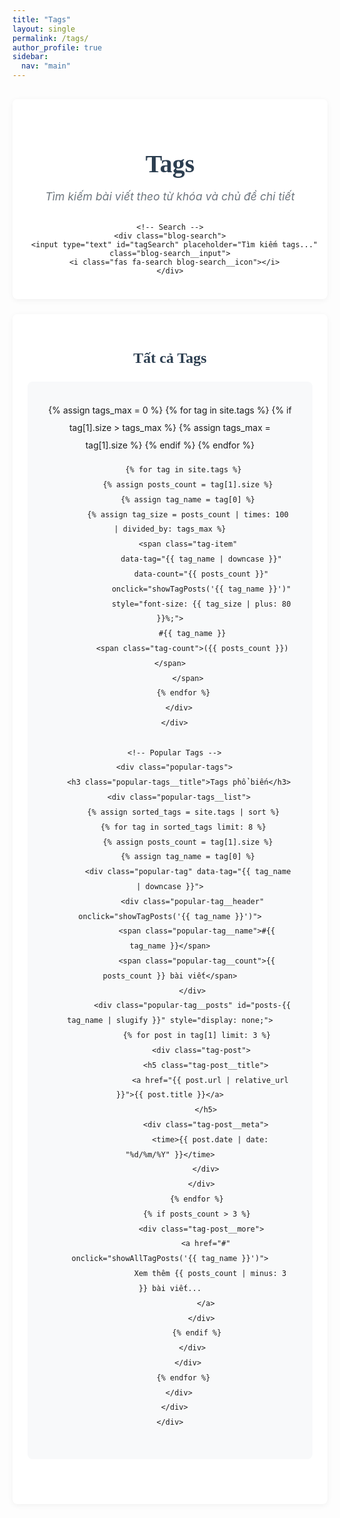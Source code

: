 ```yaml
---
title: "Tags"
layout: single
permalink: /tags/
author_profile: true
sidebar:
  nav: "main"
---
```


<div class="blog-tags">
  <!-- Header Section -->
  <div class="blog-header">
    <h1 class="blog-title">Tags</h1>
    <p class="blog-subtitle">Tìm kiếm bài viết theo từ khóa và chủ đề chi tiết</p>

    <!-- Search -->
    <div class="blog-search">
      <input type="text" id="tagSearch" placeholder="Tìm kiếm tags..." class="blog-search__input">
      <i class="fas fa-search blog-search__icon"></i>
    </div>
  </div>

  <!-- Tags Cloud -->
  <div class="blog-content">
    <div class="tags-section">
        <h2 class="tags-section__title">Tất cả Tags</h2>
        <div class="tags-cloud" id="tagsCloud">
          {% assign tags_max = 0 %}
          {% for tag in site.tags %}
            {% if tag[1].size > tags_max %}
              {% assign tags_max = tag[1].size %}
            {% endif %}
          {% endfor %}

          {% for tag in site.tags %}
            {% assign posts_count = tag[1].size %}
            {% assign tag_name = tag[0] %}
            {% assign tag_size = posts_count | times: 100 | divided_by: tags_max %}
            <span class="tag-item"
                  data-tag="{{ tag_name | downcase }}"
                  data-count="{{ posts_count }}"
                  onclick="showTagPosts('{{ tag_name }}')"
                  style="font-size: {{ tag_size | plus: 80 }}%;">
              #{{ tag_name }}
              <span class="tag-count">({{ posts_count }})</span>
            </span>
          {% endfor %}
        </div>
      </div>

      <!-- Popular Tags -->
      <div class="popular-tags">
        <h3 class="popular-tags__title">Tags phổ biến</h3>
        <div class="popular-tags__list">
          {% assign sorted_tags = site.tags | sort %}
          {% for tag in sorted_tags limit: 8 %}
            {% assign posts_count = tag[1].size %}
            {% assign tag_name = tag[0] %}
            <div class="popular-tag" data-tag="{{ tag_name | downcase }}">
              <div class="popular-tag__header" onclick="showTagPosts('{{ tag_name }}')">
                <span class="popular-tag__name">#{{ tag_name }}</span>
                <span class="popular-tag__count">{{ posts_count }} bài viết</span>
              </div>
              <div class="popular-tag__posts" id="posts-{{ tag_name | slugify }}" style="display: none;">
                {% for post in tag[1] limit: 3 %}
                  <div class="tag-post">
                    <h5 class="tag-post__title">
                      <a href="{{ post.url | relative_url }}">{{ post.title }}</a>
                    </h5>
                    <div class="tag-post__meta">
                      <time>{{ post.date | date: "%d/%m/%Y" }}</time>
                    </div>
                  </div>
                {% endfor %}
                {% if posts_count > 3 %}
                  <div class="tag-post__more">
                    <a href="#" onclick="showAllTagPosts('{{ tag_name }}')">
                      Xem thêm {{ posts_count | minus: 3 }} bài viết...
                    </a>
                  </div>
                {% endif %}
              </div>
            </div>
          {% endfor %}
        </div>
      </div>
    </div>
  </div>

  <!-- Tag Posts Display -->
  <div class="tag-posts-display" id="tagPostsDisplay" style="display: none;">
    <div class="tag-posts-header">
        <button class="btn btn--back" onclick="hideTagPosts()">
          <i class="fas fa-arrow-left"></i> Quay lại
        </button>
        <h2 class="tag-posts-title" id="tagPostsTitle"></h2>
      </div>
      <div class="tag-posts-grid" id="tagPostsGrid"></div>
    </div>
  </div>

<style>
.blog-tags {
  padding: 1rem 0;
  background: transparent;
  min-height: auto;
}

.blog-header {
  text-align: center;
  margin-bottom: 2rem;
  padding: 1.5rem 0;
  background: white;
  border-radius: 8px;
  margin-bottom: 1.5rem;
  box-shadow: 0 2px 10px rgba(0,0,0,0.05);
}

.blog-title {
  font-size: 2.5rem;
  font-weight: 600;
  color: #2c3e50;
  margin-bottom: 0.5rem;
  font-family: 'Crimson Text', serif;
}

.blog-subtitle {
  font-size: 1.1rem;
  color: #6c757d;
  margin-bottom: 2rem;
  font-style: italic;
}

.blog-search {
  position: relative;
  max-width: 400px;
  margin: 0 auto;
}

.blog-search__input {
  width: 100%;
  padding: 0.75rem 1rem 0.75rem 2.5rem;
  border: 1px solid #ddd;
  border-radius: 8px;
  font-size: 1rem;
  background: #fff;
  transition: all 0.3s ease;
}

.blog-search__input:focus {
  outline: none;
  border-color: #3b82f6;
  box-shadow: 0 0 0 3px rgba(59, 130, 246, 0.1);
}

.blog-search__icon {
  position: absolute;
  left: 0.75rem;
  top: 50%;
  transform: translateY(-50%);
  color: #999;
}

.blog-content {
  background: white;
  border-radius: 8px;
  padding: 1.5rem;
  box-shadow: 0 2px 10px rgba(0,0,0,0.05);
  margin-bottom: 2rem;
}

.tags-section {
  margin-bottom: 3rem;
}

.tags-section__title {
  font-size: 1.5rem;
  font-weight: 600;
  color: #2c3e50;
  margin-bottom: 1.5rem;
  text-align: center;
  font-family: 'Crimson Text', serif;
}

.tags-cloud {
  text-align: center;
  line-height: 2;
  padding: 2rem;
  background: #f8f9fa;
  border-radius: 8px;
}

.tag-item {
  display: inline-block;
  margin: 0.25rem 0.5rem;
  padding: 0.5rem 1rem;
  background: #e9ecef;
  color: #495057;
  border-radius: 20px;
  cursor: pointer;
  transition: all 0.3s ease;
  text-decoration: none;
  border: 2px solid transparent;
}

.tag-item:hover {
  background: #3b82f6;
  color: white;
  transform: scale(1.05);
}

.tag-count {
  font-size: 0.8em;
  opacity: 0.7;
  margin-left: 0.25rem;
}

.popular-tags {
  border-top: 1px solid #e9ecef;
  padding-top: 2rem;
}

.popular-tags__title {
  font-size: 1.25rem;
  font-weight: 600;
  color: #2c3e50;
  margin-bottom: 1.5rem;
  font-family: 'Crimson Text', serif;
}

.popular-tags__list {
  display: grid;
  grid-template-columns: repeat(auto-fit, minmax(300px, 1fr));
  gap: 1rem;
}

.popular-tag {
  background: #f8f9fa;
  border-radius: 8px;
  padding: 1rem;
  border: 1px solid #e9ecef;
}

.popular-tag__header {
  display: flex;
  justify-content: space-between;
  align-items: center;
  cursor: pointer;
  padding: 0.5rem;
  border-radius: 4px;
  transition: background 0.3s ease;
}

.popular-tag__header:hover {
  background: #e9ecef;
}

.popular-tag__name {
  font-weight: 500;
  color: #3b82f6;
  font-size: 1.1rem;
}

.popular-tag__count {
  font-size: 0.875rem;
  color: #6c757d;
  background: #fff;
  padding: 0.25rem 0.5rem;
  border-radius: 12px;
}

.popular-tag__posts {
  margin-top: 1rem;
  padding-top: 1rem;
  border-top: 1px solid #e9ecef;
}

.tag-post {
  padding: 0.5rem 0;
  border-bottom: 1px solid #f0f0f0;
}

.tag-post:last-child {
  border-bottom: none;
}

.tag-post__title {
  margin: 0 0 0.25rem 0;
  font-size: 0.95rem;
  font-weight: 500;
}

.tag-post__title a {
  color: #2c3e50;
  text-decoration: none;
  transition: color 0.3s ease;
}

.tag-post__title a:hover {
  color: #3b82f6;
}

.tag-post__meta {
  font-size: 0.8rem;
  color: #6c757d;
}

.tag-post__more {
  text-align: center;
  margin-top: 1rem;
  padding-top: 1rem;
  border-top: 1px solid #f0f0f0;
}

.tag-post__more a {
  color: #3b82f6;
  text-decoration: none;
  font-size: 0.875rem;
}

.tag-post__more a:hover {
  text-decoration: underline;
}

.btn--back {
  background: #f8f9fa;
  color: #495057;
  border: 1px solid #dee2e6;
  padding: 0.5rem 1rem;
  border-radius: 8px;
  display: inline-flex;
  align-items: center;
  gap: 0.5rem;
  text-decoration: none;
  transition: all 0.3s ease;
  cursor: pointer;
}

.btn--back:hover {
  background: #e9ecef;
  transform: translateX(-2px);
}

.tag-posts-display {
  background: white;
  border-radius: 8px;
  padding: 1.5rem;
  box-shadow: 0 2px 10px rgba(0,0,0,0.05);
  margin-bottom: 2rem;
}

.tag-posts-header {
  display: flex;
  align-items: center;
  gap: 1rem;
  margin-bottom: 2rem;
  padding-bottom: 1rem;
  border-bottom: 1px solid #e9ecef;
}

.tag-posts-title {
  margin: 0;
  font-size: 1.5rem;
  font-weight: 600;
  color: #2c3e50;
}

.tag-posts-grid {
  display: grid;
  grid-template-columns: repeat(auto-fit, minmax(300px, 1fr));
  gap: 1.5rem;
}

.tag-post-card {
  background: #f8f9fa;
  border-radius: 8px;
  padding: 1.5rem;
  transition: all 0.3s ease;
  border: 1px solid #e9ecef;
}

.tag-post-card:hover {
  background: #e9ecef;
  transform: translateY(-2px);
}

.tag-post-card__title {
  margin: 0 0 0.5rem 0;
  font-size: 1.1rem;
  font-weight: 600;
}

.tag-post-card__title a {
  color: #2c3e50;
  text-decoration: none;
}

.tag-post-card__title a:hover {
  color: #3b82f6;
}

.tag-post-card__meta {
  color: #6c757d;
  font-size: 0.875rem;
  margin-bottom: 0.75rem;
}

.tag-post-card__excerpt {
  color: #495057;
  line-height: 1.6;
  margin: 0;
}

@media (max-width: 768px) {
  .blog-tags {
    padding: 0.5rem 0;
  }

  .blog-title {
    font-size: 2rem;
  }

  .blog-header {
    margin-bottom: 1rem;
    padding: 1rem;
  }

  .blog-content {
    padding: 1rem;
  }

  .popular-tags__list {
    grid-template-columns: 1fr;
  }

  .tag-posts-display {
    padding: 1rem;
  }

  .tags-cloud {
    padding: 1rem;
  }

  .tag-item {
    margin: 0.25rem;
    padding: 0.375rem 0.75rem;
  }
}
</style>

<script>
// Search functionality
document.getElementById('tagSearch').addEventListener('input', function(e) {
  const searchTerm = e.target.value.toLowerCase();
  const tagItems = document.querySelectorAll('.tag-item');
  const popularTags = document.querySelectorAll('.popular-tag');

  // Filter tags cloud
  tagItems.forEach(item => {
    const tagName = item.dataset.tag;
    if (tagName.includes(searchTerm)) {
      item.style.display = 'inline-block';
    } else {
      item.style.display = 'none';
    }
  });

  // Filter popular tags
  popularTags.forEach(tag => {
    const tagName = tag.dataset.tag;
    if (tagName.includes(searchTerm)) {
      tag.style.display = 'block';
    } else {
      tag.style.display = 'none';
    }
  });
});

// Show tag posts in popular tags section
function showTagPosts(tagName) {
  const postsDiv = document.getElementById('posts-' + tagName.replace(/\s+/g, '-').toLowerCase());
  if (postsDiv) {
    if (postsDiv.style.display === 'none' || postsDiv.style.display === '') {
      postsDiv.style.display = 'block';
    } else {
      postsDiv.style.display = 'none';
    }
  } else {
    // Show full tag posts display
    showAllTagPosts(tagName);
  }
}

// Show all posts for a tag
function showAllTagPosts(tagName) {
  document.querySelector('.blog-content').style.display = 'none';
  document.getElementById('tagPostsDisplay').style.display = 'block';
  document.getElementById('tagPostsTitle').textContent = `Bài viết với tag: #${tagName}`;

  // Load posts for this tag - this would need to be populated with actual posts
  const postsGrid = document.getElementById('tagPostsGrid');
  postsGrid.innerHTML = '<p>Đang tải bài viết...</p>';

  // Here you would typically load posts via AJAX or have them pre-rendered
}

// Hide tag posts display
function hideTagPosts() {
  document.getElementById('tagPostsDisplay').style.display = 'none';
  document.querySelector('.blog-content').style.display = 'block';
}

// Add smooth transitions when page loads
document.addEventListener('DOMContentLoaded', function() {
  // Add staggered animation to tag cloud
  const tagItems = document.querySelectorAll('.tag-item');
  tagItems.forEach((item, index) => {
    item.style.animationDelay = `${index * 50}ms`;
  });
});
</script>
